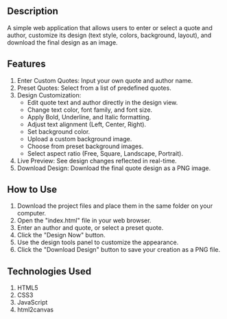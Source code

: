 ## Description

A simple web application that allows users to enter or select a quote and author, customize its design (text style, colors, background, layout), and download the final design as an image.

## Features

1. Enter Custom Quotes: Input your own quote and author name.
2. Preset Quotes: Select from a list of predefined quotes.
3. Design Customization:
    * Edit quote text and author directly in the design view.
    * Change text color, font family, and font size.
    * Apply Bold, Underline, and Italic formatting.
    * Adjust text alignment (Left, Center, Right).
    * Set background color.
    * Upload a custom background image.
    * Choose from preset background images.
    * Select aspect ratio (Free, Square, Landscape, Portrait).
4. Live Preview: See design changes reflected in real-time.
5. Download Design: Download the final quote design as a PNG image.

## How to Use

1. Download the project files and place them in the same folder on your computer.
2. Open the "index.html" file in your web browser.
3. Enter an author and quote, or select a preset quote.
4. Click the "Design Now" button.
5. Use the design tools panel to customize the appearance.
6. Click the "Download Design" button to save your creation as a PNG file.

## Technologies Used

1. HTML5
2. CSS3
3. JavaScript
4. html2canvas
